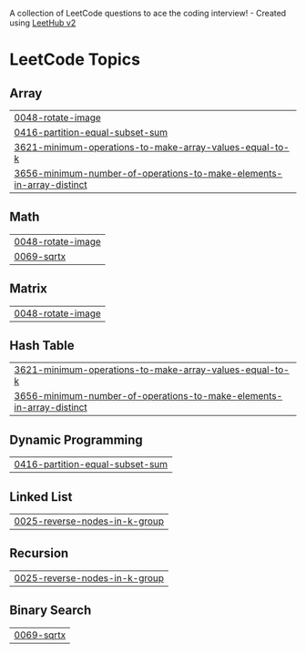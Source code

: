 A collection of LeetCode questions to ace the coding interview! - Created using [LeetHub v2](https://github.com/arunbhardwaj/LeetHub-2.0)
<!---LeetCode Topics Start-->
# LeetCode Topics
## Array
|  |
| ------- |
| [0048-rotate-image](https://github.com/ksharathkrishna/leetcode/tree/master/0048-rotate-image) |
| [0416-partition-equal-subset-sum](https://github.com/ksharathkrishna/leetcode/tree/master/0416-partition-equal-subset-sum) |
| [3621-minimum-operations-to-make-array-values-equal-to-k](https://github.com/ksharathkrishna/leetcode/tree/master/3621-minimum-operations-to-make-array-values-equal-to-k) |
| [3656-minimum-number-of-operations-to-make-elements-in-array-distinct](https://github.com/ksharathkrishna/leetcode/tree/master/3656-minimum-number-of-operations-to-make-elements-in-array-distinct) |
## Math
|  |
| ------- |
| [0048-rotate-image](https://github.com/ksharathkrishna/leetcode/tree/master/0048-rotate-image) |
| [0069-sqrtx](https://github.com/ksharathkrishna/leetcode/tree/master/0069-sqrtx) |
## Matrix
|  |
| ------- |
| [0048-rotate-image](https://github.com/ksharathkrishna/leetcode/tree/master/0048-rotate-image) |
## Hash Table
|  |
| ------- |
| [3621-minimum-operations-to-make-array-values-equal-to-k](https://github.com/ksharathkrishna/leetcode/tree/master/3621-minimum-operations-to-make-array-values-equal-to-k) |
| [3656-minimum-number-of-operations-to-make-elements-in-array-distinct](https://github.com/ksharathkrishna/leetcode/tree/master/3656-minimum-number-of-operations-to-make-elements-in-array-distinct) |
## Dynamic Programming
|  |
| ------- |
| [0416-partition-equal-subset-sum](https://github.com/ksharathkrishna/leetcode/tree/master/0416-partition-equal-subset-sum) |
## Linked List
|  |
| ------- |
| [0025-reverse-nodes-in-k-group](https://github.com/ksharathkrishna/leetcode/tree/master/0025-reverse-nodes-in-k-group) |
## Recursion
|  |
| ------- |
| [0025-reverse-nodes-in-k-group](https://github.com/ksharathkrishna/leetcode/tree/master/0025-reverse-nodes-in-k-group) |
## Binary Search
|  |
| ------- |
| [0069-sqrtx](https://github.com/ksharathkrishna/leetcode/tree/master/0069-sqrtx) |
<!---LeetCode Topics End-->